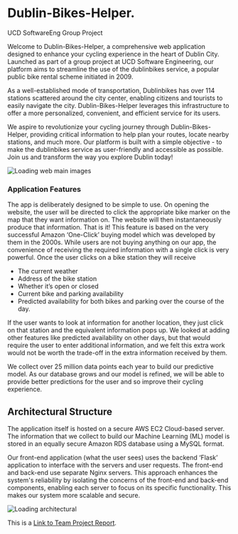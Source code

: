 # Dublin-Bikes-Helper.
UCD SoftwareEng Group Project

Welcome to Dublin-Bikes-Helper, a comprehensive web application designed to enhance your cycling experience in the heart of Dublin City. Launched as part of a group project at UCD Software Engineering, our platform aims to streamline the use of the dublinbikes service, a popular public bike rental scheme initiated in 2009.

As a well-established mode of transportation, Dublinbikes has over 114 stations scattered around the city center, enabling citizens and tourists to easily navigate the city. Dublin-Bikes-Helper leverages this infrastructure to offer a more personalized, convenient, and efficient service for its users.

We aspire to revolutionize your cycling journey through Dublin-Bikes-Helper, providing critical information to help plan your routes, locate nearby stations, and much more. Our platform is built with a simple objective - to make the dublinbikes service as user-friendly and accessible as possible. Join us and transform the way you explore Dublin today!

![Loading web main images](https://github.com/ddrangers/Dublin-Bikes-Helper/blob/main/Deployment_DBH/SCR-20230616-qibv.png)

### Application Features

The app is deliberately designed to be simple to use. On opening the website, the user will be directed to click the appropriate bike marker on the map that they want information on. The website will then instantaneously produce that information. That is it!
This feature is based on the very successful Amazon ‘One-Click’ buying model which was developed by them in the 2000s. While users are not buying anything on our app, the convenience of receiving the required information with a single click is very powerful. Once the user clicks on a bike station they will receive

- The current weather
- Address of the bike station
- Whether it’s open or closed
- Current bike and parking availability
- Predicted availability for both bikes and parking over the course of the day.
  
If the user wants to look at information for another location, they just click on that station and the equivalent information pops up.
We looked at adding other features like predicted availability on other days, but that would require the user to enter additional information, and we felt this extra work would not be worth the trade-off in the extra information received by them.

We collect over 25 million data points each year to build our predictive model. As our database grows and our model is refined, we will be able to provide better predictions for the user and so improve their cycling experience.

## Architectural Structure
The application itself is hosted on a secure AWS EC2 Cloud-based server. The information that we collect to build our Machine Learning (ML) model is stored in an equally secure Amazon RDS database using a MySQL format.

Our front-end application (what the user sees) uses the backend ‘Flask’ application to interface with the servers and user requests. The front-end and back-end use separate Nginx servers. This approach enhances the system's reliability by isolating the concerns of the front-end and back-end components, enabling each server to focus on its specific functionality. This makes our system more scalable and secure.

![Loading architectural](https://github.com/ddrangers/Dublin-Bikes-Helper/blob/main/Deployment_DBH/SCR-20230616-qink.png)

This is a [Link to Team Project Report]([https://www.google.com](https://drive.google.com/file/d/1KB-yEbXPoYGJePXZjVJho3lNMFpHjprZ/view?usp=sharing)).


